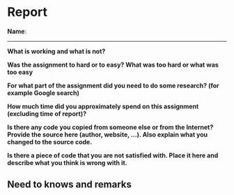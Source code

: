 
# Report

**Name**: <!-- TODO: fill in your full name here, firstname and lastname -->

---

<!-- Fill out all the questions below by replacing the TODO comments. Do not remove the other markdown. Make sure to answer EACH question. -->

**What is working and what is not?**

<!-- TODO: Fill out this question -->

**Was the assignment to hard or to easy? What was too hard or what was too easy**

<!-- TODO: Fill out this question -->

**For what part of the assignment did you need to do some research? (for example Google search)**

<!-- TODO: Fill out this question -->

**How much time did you approximately spend on this assignment (excluding time of report)?**

<!-- TODO: Fill out this question -->

**Is there any code you copied from someone else or from the Internet? Provide the source here (author, website, ...). Also explain what you changed to the source code.**

<!-- TODO: Fill out this question -->

**Is there a piece of code that you are not satisfied with. Place it here and describe what you think is wrong with it.**

<!-- TODO: Fill out this question -->

## Need to knows and remarks

<!--
Here you should place extra remarks that the teacher needs to know to get the solution working. For example if one needs to change some configuration file or install some extra libraries or whatever. There is also room for extra remarks you would like to make that you were not able to fit inside one of the sections above.
-->